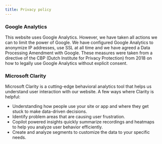 ```yaml
---
title: Privacy policy
---
```


### Google Analytics

This website uses Google Analytics. However, we have taken all actions we can to limit the power of Google. We have configured Google Analytics to anonymize IP addresses, use SSL at all time and we have agreed a Data Processing Amendment with Google. These measures were taken from a directive of the CBP (Dutch Institute for Privacy Protection) from 2018 on how to legally use Google Analytics without explicit consent.

### Microsoft Clarity

Microsoft Clarity is a cutting-edge behavioral analytics tool that helps us understand user interaction with our website. A few ways where Clarity is helpful:
* Understanding how people use your site or app and where they get stuck to make data-driven decisions.
* Identify problem areas that are causing user frustration.
* Copilot powered insights quickly summarize recordings and heatmaps to help you analyze user behavior efficiently.
* Create and analyze segments to customize the data to your specific needs.
